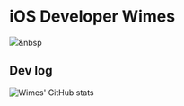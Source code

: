 # iOS Developer Wimes
<img src="https://img.shields.io/badge/Swift-FF4F00?style=flat-square&logo=Swift&logoColor=white"/></a>&nbsp
## Dev log
![Wimes' GitHub stats](https://github-readme-stats.vercel.app/api?username=dev-wimes&show_icons=true&theme=radical)


